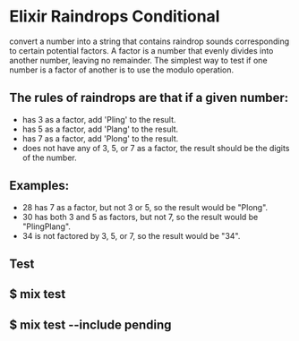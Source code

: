 # Elixir Raindrops Conditional

convert a number into a string that contains raindrop sounds corresponding 
to certain potential factors. A factor is a number that evenly divides 
into another number, leaving no remainder. The simplest way to test 
if one number is a factor of another is to use the modulo operation.

## The rules of raindrops are that if a given number:
- has 3 as a factor, add 'Pling' to the result.
- has 5 as a factor, add 'Plang' to the result.
- has 7 as a factor, add 'Plong' to the result.
- does not have any of 3, 5, or 7 as a factor, the result should be the digits of the number.

## Examples:
- 28 has 7 as a factor, but not 3 or 5, so the result would be "Plong".
- 30 has both 3 and 5 as factors, but not 7, so the result would be "PlingPlang".
- 34 is not factored by 3, 5, or 7, so the result would be "34".

## Test
## $ mix test


## $ mix test --include pending
